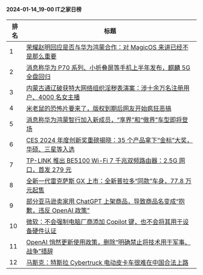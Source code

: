 #### 2024-01-14_19-00  IT之家日榜

| 排名 | 标题|
| --- | ---|
| 1 | [荣耀赵明回应是否与华为鸿蒙合作：对 MagicOS 来讲已经不是那么重要](https://www.ithome.com/0/745/097.htm) |
| 2 | [消息称华为 P70 系列、小折叠屏等手机上半年发布，麒麟 5G 全盘回归](https://www.ithome.com/0/745/088.htm) |
| 3 | [内蒙古通辽破获特大网络组织淫秽表演案：涉十余万名注册用户、4000 名女主播](https://www.ithome.com/0/745/085.htm) |
| 4 | [米老鼠的恐怖片要来了，版权到期后网友开始疯狂恶搞](https://www.ithome.com/0/745/084.htm) |
| 5 | [消息称华为鸿蒙智行加入新成员，“享界”和“傲界”车型即将登场](https://www.ithome.com/0/745/103.htm) |
| 6 | [CES 2024 年度创新奖重磅揭晓：35 个产品拿下“金标”大奖，华硕、三星等入选](https://www.ithome.com/0/745/094.htm) |
| 7 | [TP-LINK 推出 BE5100 Wi-Fi 7 千兆双频路由器：2.5G 网口，首发 279 元](https://www.ithome.com/0/745/105.htm) |
| 8 | [全新一代雷克萨斯 GX 上市：全新普拉多“同款”车身，77.8 万元起售](https://www.ithome.com/0/745/090.htm) |
| 9 | [部分亚马逊卖家用 ChatGPT 上架商品，导致商品名变成“抱歉，违反 OpenAI 政策”](https://www.ithome.com/0/745/102.htm) |
| 10 | [微软：不会强制电脑厂商添加 Copilot 键，也不会将其用于设备硬件认证](https://www.ithome.com/0/745/095.htm) |
| 11 | [OpenAI 悄然更新使用政策，删除“明确禁止将技术用于军事、战争”措辞](https://www.ithome.com/0/745/092.htm) |
| 12 | [马斯克：特斯拉 Cybertruck 电动皮卡车很难在中国合法上路](https://www.ithome.com/0/745/154.htm) |

